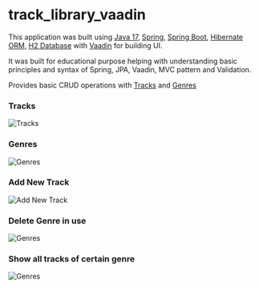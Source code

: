 # track_library_vaadin

This application was built using
[Java 17](https://jdk.java.net/17/),
[Spring](https://spring.io/),
[Spring Boot](https://spring.io/projects/spring-boot),
[Hibernate ORM](https://hibernate.org/),
[H2 Database](https://www.h2database.com/html/main.html)
with [Vaadin](https://vaadin.com/)
for building UI.

It was built for educational purpose helping with understanding basic principles and syntax of Spring, JPA, Vaadin, MVC
pattern and Validation.

Provides basic CRUD operations with
[Tracks](https://github.com/dm4nk/track_library_vaadin/blob/master/src/main/java/com/dm4nk/track_library_vaadin/domain/Track.java)
and
[Genres](https://github.com/dm4nk/track_library_vaadin/blob/master/src/main/java/com/dm4nk/track_library_vaadin/domain/Genre.java)

### Tracks

![Tracks](https://user-images.githubusercontent.com/80630476/150698632-1365b47e-ece9-4f6b-844b-2170fdb41556.png)

### Genres

![Genres](https://user-images.githubusercontent.com/80630476/151864046-1e108bd9-a631-48c5-815c-fd7af9246bfa.png)

### Add New Track

![Add New Track](https://user-images.githubusercontent.com/80630476/150698643-09423413-e967-4973-bdac-95dcfa373d38.png)

### Delete Genre in use

![Genres](https://user-images.githubusercontent.com/80630476/150698651-3b58715a-fd82-420d-b5a9-a3a856abdc64.png)

### Show all tracks of certain genre

![Genres](https://user-images.githubusercontent.com/80630476/151864231-d192be80-627d-4bb0-afae-d248dc55c730.png)


